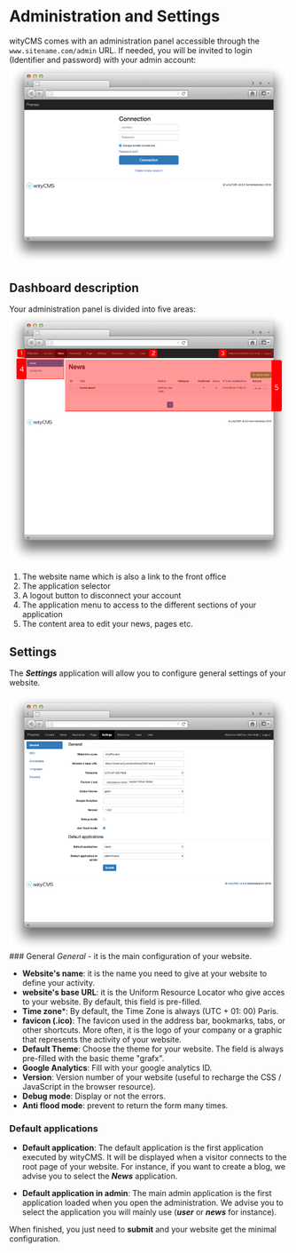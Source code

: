 # Administration and Settings

wityCMS comes with an administration panel accessible through the `www.sitename.com/admin` URL. If needed, you will be invited to login (Identifier and password) with your admin account:
![](../images/login-form.png)
## Dashboard description

Your administration panel is divided into five areas:
![](../images/admin-parts.png)

1. The website name which is also a link to the front office
2. The application selector
3. A logout button to disconnect your account
4. The application menu to access to the different sections of your application
5. The content area to edit your news, pages etc.

## Settings

The ***Settings*** application will allow you to configure general settings of your website.

![](../images/settings-configure.png)
### General
*General* - it is the main configuration of your website.

* **Website's name**: it is the name you need to give at your website to define your activity.
* **website's base URL**: it is the Uniform Resource Locator who give acces to your website. By default, this field is pre-filled.
* **Time zone***: By default, the Time Zone is always (UTC + 01: 00) Paris.
* **favicon (.ico)**: The favicon used in the address bar, bookmarks, tabs, or other shortcuts. More often, it is the logo of your company or a graphic that represents the activity of your website.
* **Default Theme**: Choose the theme for your website. The field is always pre-filled with the basic theme "grafx".
* **Google Analytics**: Fill with your google analytics ID.
* **Version**: Version number of your website (useful to recharge the CSS / JavaScript in the browser resource).
* **Debug mode**: Display or not the errors.
* **Anti flood mode**: prevent to return the form many times.

### Default applications

* **Default application**: The default application is the first application executed by wityCMS. It will be displayed when a visitor connects to the root page of your website. For instance, if you want to create a blog, we advise you to select the ***News*** application.

* **Default application in admin**: The main admin application is the first application loaded when you open the administration. We advise you to select the application you will mainly use (***user*** or ***news*** for instance).

When finished, you just need to **submit** and your website get the minimal configuration.
